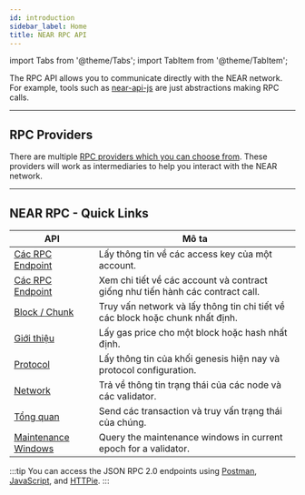 ```yaml
---
id: introduction
sidebar_label: Home
title: NEAR RPC API
---
```


import Tabs from '@theme/Tabs';
import TabItem from '@theme/TabItem';

The RPC API allows you to communicate directly with the NEAR network. For example, tools such as [near-api-js](/tools/near-api-js/quick-reference) are just abstractions making RPC calls.

<hr className="subsection" />

## RPC Providers

There are multiple [RPC providers which you can choose from](./providers.md). These providers will work as intermediaries to help you interact with the NEAR network.

<hr className="subsection" />

## NEAR RPC - Quick Links

| API                                                 | Mô ta                                                                          |
| --------------------------------------------------- | ------------------------------------------------------------------------------ |
| [Các RPC Endpoint](/api/rpc/access-keys)            | Lấy thông tin về các access key của một account.                               |
| [Các RPC Endpoint](/api/rpc/contracts)              | Xem chi tiết về các account và contract giống như tiến hành các contract call. |
| [Block / Chunk](/api/rpc/block-chunk)               | Truy vấn network và lấy thông tin chi tiết về các block hoặc chunk nhất định.  |
| [Giới thiệu](/api/rpc/gas)                          | Lấy gas price cho một block hoặc hash nhất định.                               |
| [Protocol](/api/rpc/protocol)                       | Lấy thông tin của khối genesis hiện nay và protocol configuration.             |
| [Network](/api/rpc/network)                         | Trả về thông tin trạng thái của các node và các validator.                     |
| [Tổng quan](/api/rpc/transactions)                 | Send các transaction và truy vấn trạng thái của chúng.                         |
| [Maintenance Windows](/api/rpc/maintenance-windows) | Query the maintenance windows in current epoch for a validator.                |

:::tip You can access the JSON RPC 2.0 endpoints using [Postman](/api/rpc/setup#postman-setup), [JavaScript](/api/rpc/setup#javascript-setup), and [HTTPie](/api/rpc/setup#httpie-setup). :::
